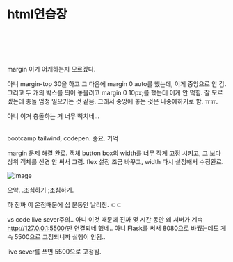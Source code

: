 # html연습장

 <br>

 <br> <br>



margin 이거 어케하는지 모르겠다. 

아니 margin-top 30을 하고 그 다음에 margin 0 auto를 했는데, 이게 중앙으로 안 감.
그리고 두 개의 박스를 띄어 놓을려고 margin 0 10px;를 했는데 이게 안 먹힘. 
잘 모르겠는데 충돌 엄청 일으키는 것 같음. 그래서 중앙에 놓는 것은 나중에하기로 함.  ㅠㅠ. 

아니 이거 충돌하는 거 너무 빡치네... 
<br><br>

bootcamp tailwind, codepen. 중요. 기억 

margin 문제 해결 완료. 객체 button box의 width를 너무 작게 고정 시키고, 그 보다 상위 
객체를 신경 안 써서 그럼. flex 설정 조금 바꾸고, width 다시 설정해서 수정완료. 


![image](https://github.com/user-attachments/assets/c7f67a25-77f6-42b8-a122-9f3ff300b511)

으악.  .조심하기 ;조심하기. 

하 진짜 이 온점때문에 십 분동안 날리침. ㄷㄷ


vs code live sever주의..  아니 이것 때문에 진짜 몇 시간 동안 왜 서버가 계속 http://127.0.0.1:5500/만 연결되네 했네.. 
아니 Flask를 써서 8080으로 바꿨는데도 계속 5500으로 고정되니까 실행이 안됨..   

live sever를 쓰면 5500으로 고정됨. 
